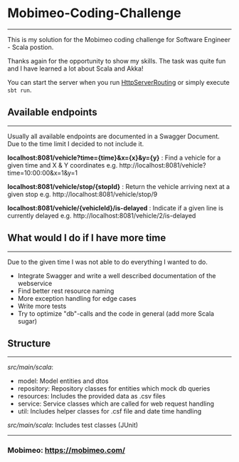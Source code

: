 # Mobimeo-Coding-Challenge

---------------------------
This is my solution for the Mobimeo coding challenge for Software Engineer - Scala postion.

Thanks again for the opportunity to show my skills. The task was quite fun and I have learned a lot about Scala and Akka!

You can start the server when you run [HttpServerRouting](src/main/scala/HttpServerRouting.scala) or simply execute `sbt run`.
## Available endpoints

--------------------------
Usually all available endpoints are documented in a Swagger Document. Due to the time limit I decided to not include it.

**localhost:8081/vehicle?time={time}&x={x}&y={y}** : Find a vehicle for a given time and X & Y coordinates e.g.
http://localhost:8081/vehicle?time=10:00:00&x=1&y=1

**localhost:8081/vehicle/stop/{stopId}** : Return the vehicle arriving next at a given stop
e.g. http://localhost:8081/vehicle/stop/9

**localhost:8081/vehicle/{vehicleId}/is-delayed** : Indicate if a given line is currently delayed
e.g. http://localhost:8081/vehicle/2/is-delayed

## What would I do if I have more time

---------------------------
Due to the given time I was not able to do everything I wanted to do.

- Integrate Swagger and write a well described documentation of the webservice
- Find better rest resource naming
- More exception handling for edge cases
- Write more tests
- Try to optimize "db"-calls and the code in general (add more Scala sugar)

## Structure

----------------------------

*src/main/scala*:
 * model: Model entities and dtos
 * repository: Repository classes for entities which mock db queries
 * resources: Includes the provided data as .csv files
 * service: Service classes which are called for web request handling
 * util: Includes helper classes for .csf file and date time handling

*src/main/scala*: Includes test classes (JUnit)

---------------------------

### Mobimeo: https://mobimeo.com/